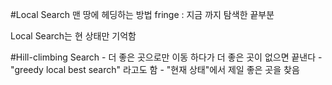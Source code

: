 #Local Search
맨 땅에 헤딩하는 방법
fringe : 지금 까지 탐색한 끝부분

Local Search는 현 상태만 기억함

#Hill-climbing Search
    - 더 좋은 곳으로만 이동 하다가 더 좋은 곳이 없으면 끝낸다
    - "greedy local best search" 라고도 함
    - "현재 상태"에서 제일 좋은 곳을 찾음
    